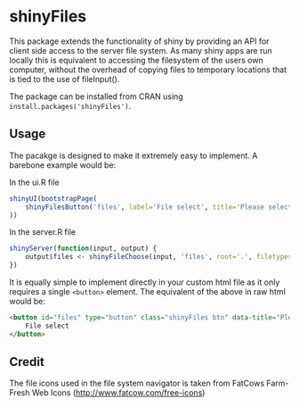 shinyFiles
==========

This package extends the functionality of shiny by providing an API for client side access to the server file system. As many shiny apps are run locally this is equivalent to accessing the filesystem of the users own computer, without the overhead of copying files to temporary locations that is tied to the use of fileInput().

The package can be installed from CRAN using `install.packages('shinyFiles')`.

Usage
----------
The pacakge is designed to make it extremely easy to implement. A barebone example would be:

In the ui.R file
```R
shinyUI(bootstrapPage(
    shinyFilesButton('files', label='File select', title='Please select a file', multiple=FALSE)
))
```
In the server.R file
```R
shinyServer(function(input, output) {
    output$files <- shinyFileChoose(input, 'files', root='.', filetypes=c('', '.txt'))
})
```

It is equally simple to implement directly in your custom html file as it only requires a single `<button>` element. The equivalent of the above in raw html would be:
```html
<button id="files" type="button" class="shinyFiles btn" data-title="Please select a file" data-selecttype="single">
    File select
</button>
```

Credit
----------
The file icons used in the file system navigator is taken from FatCows Farm-Fresh Web Icons (http://www.fatcow.com/free-icons)
